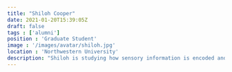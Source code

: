 ```yaml
---
title: "Shiloh Cooper"
date: 2021-01-20T15:39:05Z
draft: false
tags : ['alumni']
position : 'Graduate Student'
image : '/images/avatar/shiloh.jpg'
location : 'Northwestern University'
description: "Shiloh is studying how sensory information is encoded and transformed in neural circuits, and how it is used for decision making. She aims to study connectivity between olfactory brain regions, and how they process odor information."
---
```



